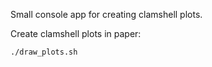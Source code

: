 Small console app for creating clamshell plots.

Create clamshell plots in paper:
```bash
./draw_plots.sh
```

